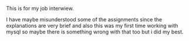 This is for my job interwiew.

I have maybe misunderstood some of the assignments since the explanations are very brief and also this was my first time working with mysql so maybe there is something wrong with that too but i did my best.

